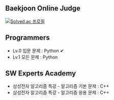 ## Baekjoon Online Judge
[![Solved.ac
프로필](http://mazassumnida.wtf/api/v2/generate_badge?boj=qorwjssmd)](https://solved.ac/qorwjssmd)

## Programmers
- Lv.0 입문 문제 : Python ✔
- Lv.1 모든 문제 : Python
  
## SW Experts Academy
- 삼성전자 알고리즘 특강 - 알고리즘 기본 문제 : C++
- 삼성전자 알고리즘 특강 - 알고리즘 응용 문제 : C++
